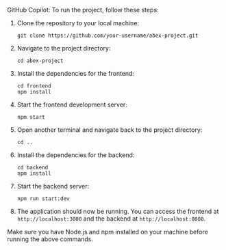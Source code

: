GitHub Copilot: To run the project, follow these steps:

1. Clone the repository to your local machine:

   ```
   git clone https://github.com/your-username/abex-project.git
   ```

2. Navigate to the project directory:

   ```
   cd abex-project
   ```

3. Install the dependencies for the frontend:

   ```
   cd frontend
   npm install
   ```

4. Start the frontend development server:

   ```
   npm start
   ```

5. Open another terminal and navigate back to the project directory:

   ```
   cd ..
   ```

6. Install the dependencies for the backend:

   ```
   cd backend
   npm install
   ```

7. Start the backend server:

   ```
   npm run start:dev
   ```

8. The application should now be running. You can access the frontend at `http://localhost:3000` and the backend at `http://localhost:8080`.

Make sure you have Node.js and npm installed on your machine before running the above commands.
